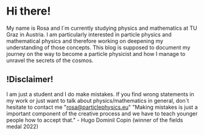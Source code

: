 
# Hi there!
My name is Rosa and I´m currently studying physics and mathematics at TU Graz in Austria. I am particularly interested in particle physics and mathematical physics and therefore working on deepening my understanding of those concepts. This blog is supposed to document my journey on the way to become a particle physicist and how I manage to unravel the secrets of the cosmos. 
## !Disclaimer!
I am just a student and I do make mistakes. If you find wrong statements in my work or just want to talk about physics/mathematics in general, don´t hesitate to contact me "rosa@particlephysics.eu"
"Making mistakes is just a important component of the creative process and we have to teach younger people how to accept that." - Hugo Dominil Copin (winner of the fields medal 2022)
